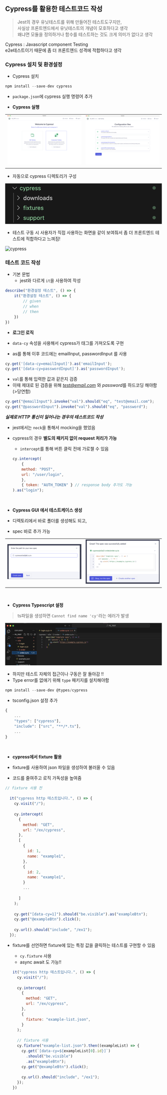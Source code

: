 ## Cypress를 활용한 테스트코드 작성

> Jest의 경우 유닛테스트를 위해 만들어진 테스트도구지만,   
사실상 프론트엔드에서 유닛테스트의 개념이 모호하다고 생각   
왜냐면 모듈을 정의하거나 함수를 테스트하는 것도 크게 의미가 없다고 생각

Cypress : Javascript component Testing   
e2e테스트이기 때문에 좀 더 프론트엔드 성격에 적합하다고 생각

### Cypress 설치 및 환경설정

- Cypress 설치

```jsx
npm install --save-dev cypress
```

- `package.json`에 cypress 실행 명령어 추가
 
- **Cypress 실행**

|||
|---|---|
|![cypress](../image/cypress1.png)|![cypress](../image/cypress2.png)|
|||

- 자동으로 cypress 디렉토리가 구성

![cypress](../image/cypress3.png)

- 테스트 구동 시 사용자가 직접 사용하는 화면을 같이 보여줘서 좀 더 프론트엔드 테스트에 적합하다고 느껴짐!

![cypress](https://github.com/user-attachments/assets/2908cba5-cdcf-45ae-beb9-6c189d071eeb)


### 테스트 코드 작성

- 기본 문법
    - jest와 다르게 `it`을 사용하여 작성

```jsx
describe("환경설정 테스트", () => {
    it("환경설정 테스트", () => {
        // given
        // when
        // then     
    })
})
```

- **로그인 로직**

- `data-cy` 속성을 사용해서 cypress가 태그를 가져오도록 구현
- as를 통해 이후 코드에는 emailInput, passwordInput 를 사용

```jsx
cy.get('[data-cy=emailInput]').as('emailInput');
cy.get('[data-cy=passwordInput]').as('passwordInput');
``` 

- `val`를 통해 입력한 값과 같은지 검증
- 이때 제대로 된 검증을 위해 *test@email.com* 와 *password*를 하드코딩 해야함 (>당연함)

```jsx
cy.get("@emailInput").invoke("val").should("eq", "test@email.com");
cy.get("@passwordInput").invoke("val").should("eq", "password");
```

***실제로 HTTP 통신이 일어나는 경우의 테스트코드 작성***

- jest에서는 `nock`을 통해서 mocking을 했었음
- cypress의 경우 **별도의 패키지 없이 request 처리가 가능**

    - `intercept`를 통해 버튼 클릭 전에 가로챌 수 있음

    ```jsx
    cy.intercept(
        {
        method: "POST",
        url: "/user/login",
        },
        { token: "AUTH_TOKEN" } // response body 추가도 가능
    ).as("login");
    ```

<br/>

- **Cypress GUI 에서 테스트케이스 생성**

- 디렉토리에서 바로 폴더를 생성해도 되고,
- spec 바로 추가 가능

|||
|---|---|
|![cypress](../image/cypress6.png)|![cypress](../image/cypress4.png)|
|||

<br/>

- **Cypress Typescript 설정**

> ts파일을 생성하면 `Cannot find name 'cy'`라는 에러가 발생

![cypress5](../image/cypress5.png)

- 하지만 테스트 자체의 접근이나 구동은 잘 돌아감 !!
- Type error를 없애기 위해 `type` 패키지를 설치해야함

```jsx
npm install --save-dev @types/cypress
```

- tsconfig.json 설정 추가

```jsx
{
	...
	"types": ["cypress"],
	"include": ["src", "**/*.ts"],
	...
}
```

<br/>

- **cypress에서 fixture 활용**

- fixture를 사용하여 json 파일을 생성하여 불러올 수 있음
- 코드를 줄여주고 로직 가독성을 높여줌

```jsx
// fixture 사용 전

  it("cypress http 테스트입니다.", () => {
    cy.visit("/");

    cy.intercept(
      {
        method: "GET",
        url: "/ex/cypress",
      },
      [
        {
          id: 1,
          name: "example1",
        },
        {
          id: 2,
          name: "example1",
        }
        ...

      ]
    );

    cy.get("[data-cy=1]").should("be.visible").as("exampleBtn");
    cy.get("@exampleBtn").click();

    cy.url().should("include", "/ex1");
  });
  ```

- fixture를 선언하면 fixture에 있는 특정 값을 클릭하는 테스트를 구현할 수 있음

    - `cy.fixture` 사용
    - async await 도 가능!!

  ```jsx
  it("cypress http 테스트입니다.", () => {
    cy.visit("/");

    cy.intercept(
      {
        method: "GET",
        url: "/ex/cypress",
      },
      {
        fixture: "example-list.json",
      }
    );

    // fixture 사용
    cy.fixture("example-list.json").then((exampleList) => {
      cy.get(`[data-cy=${exampleList[0].id}]`)
        .should("be.visible")
        .as("exampleBtn");
      cy.get("@exampleBtn").click();

      cy.url().should("include", "/ex1");
    });
  })
  ```

